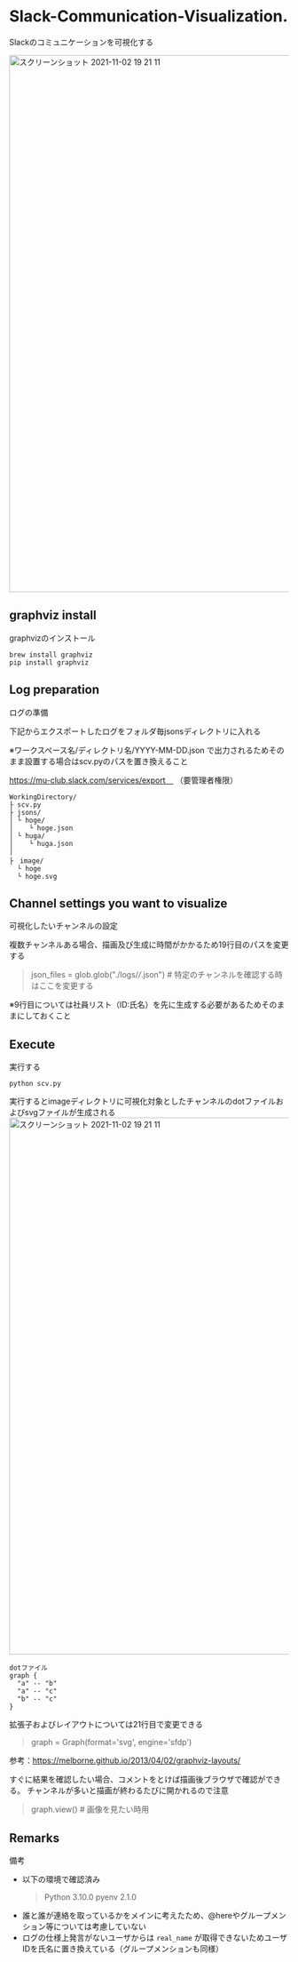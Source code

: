 # Slack-Communication-Visualization.
Slackのコミュニケーションを可視化する

<img width="967" alt="スクリーンショット 2021-11-02 19 21 11" src="https://user-images.githubusercontent.com/42475390/139835404-a9eb4e7b-5457-42c0-a422-0749b84263c2.png">

## graphviz install
graphvizのインストール
```
brew install graphviz
pip install graphviz
```

## Log preparation
ログの準備

下記からエクスポートしたログをフォルダ毎jsonsディレクトリに入れる

※ワークスペース名/ディレクトリ名/YYYY-MM-DD.json で出力されるためそのまま設置する場合はscv.pyのパスを置き換えること

https://mu-club.slack.com/services/export　
（要管理者権限）

```
WorkingDirectory/
├ scv.py
├ jsons/
│ └ hoge/
│    └ hoge.json
│ └ huga/
│    └ huga.json
│
├　image/
  └ hoge
  └ hoge.svg

```
## Channel settings you want to visualize
可視化したいチャンネルの設定

複数チャンネルある場合、描画及び生成に時間がかかるため19行目のパスを変更する
>json_files = glob.glob("./logs/*/*.json") # 特定のチャンネルを確認する時はここを変更する

※9行目については社員リスト（ID:氏名）を先に生成する必要があるためそのままにしておくこと

## Execute
実行する

```
python scv.py
```

実行するとimageディレクトリに可視化対象としたチャンネルのdotファイルおよびsvgファイルが生成される
<img width="967" alt="スクリーンショット 2021-11-02 19 21 11" src="https://user-images.githubusercontent.com/42475390/139835404-a9eb4e7b-5457-42c0-a422-0749b84263c2.png">

```
dotファイル
graph {
  "a" -- "b"
  "a" -- "c"
  "b" -- "c"
}
```

拡張子およびレイアウトについては21行目で変更できる
>graph = Graph(format='svg', engine='sfdp')

参考：https://melborne.github.io/2013/04/02/graphviz-layouts/

すぐに結果を確認したい場合、コメントをとけば描画後ブラウザで確認ができる。
チャンネルが多いと描画が終わるたびに開かれるので注意

> graph.view() # 画像を見たい時用

## Remarks
備考
- 以下の環境で確認済み
  > Python 3.10.0
  > pyenv 2.1.0
- 誰と誰が連絡を取っているかをメインに考えたため、@hereやグループメンション等については考慮していない
- ログの仕様上発言がないユーザからは `real_name` が取得できないためユーザIDを氏名に置き換えている（グループメンションも同様）
